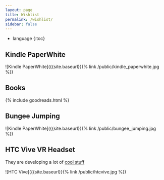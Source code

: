 ```yaml
---
layout: page
title: Wishlist
permalink: /wishlist/
sidebar: false
---
```


* language
{:toc}

## Kindle PaperWhite

![Kindle PaperWhite]({{site.baseurl}}{% link /public/kindle_paperwhite.jpg %})

## Books

<!--
I've compiled this list using [goodreads](https://www.goodreads.com/{{ site.author.goodreads }}).
-->

{% include goodreads.html %}

## Bungee Jumping

![Kindle PaperWhite]({{site.baseurl}}{% link /public/bungee_jumping.jpg %})

## HTC Vive VR Headset

They are developing a lot of [cool stuff](https://www.vive.com/eu/)

![HTC Vive]({{site.baseurl}}{% link /public/htcvive.jpg %})